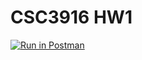 # CSC3916 HW1

[![Run in Postman](https://run.pstmn.io/button.svg)](https://app.getpostman.com/run-collection/07ce96838736cc5cb149)
